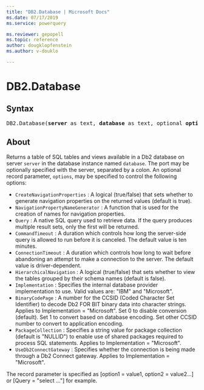 ```yaml
---
title: "DB2.Database | Microsoft Docs"
ms.date: 07/17/2019
ms.service: powerquery

ms.reviewer: gepopell
ms.topic: reference
author: dougklopfenstein
ms.author: v-douklo

---
```

# DB2.Database

## Syntax

<pre>
DB2.Database(<b>server</b> as text, <b>database</b> as text, optional <b>options</b> as nullable record) as table
</pre>

## About

Returns a table of SQL tables and views available in a Db2 database on server <code>server</code> in the database instance named <code>database</code>. The port may be optionally specified with the server, separated by a colon. An optional record parameter, <code>options</code>, may be specified to control the following options: 

<ul> <li><code>CreateNavigationProperties</code> : A logical (true/false) that sets whether to generate navigation properties on the returned values (default is true).</li> <li><code>NavigationPropertyNameGenerator</code> : A function that is used for the creation of names for navigation properties.</li> <li><code>Query</code> : A native SQL query used to retrieve data. If the query produces multiple result sets, only the first will be returned.</li> <li><code>CommandTimeout</code> : A duration which controls how long the server-side query is allowed to run before it is canceled. The default value is ten minutes.</li> <li><code>ConnectionTimeout</code> : A duration which controls how long to wait before abandoning an attempt to make a connection to the server. The default value is driver-dependent.</li> <li><code>HierarchicalNavigation</code> : A logical (true/false) that sets whether to view the tables grouped by their schema names (default is false).</li> <li><code>Implementation</code> : Specifies the internal database provider implementation to use. Valid values are: &quot;IBM&quot; and &quot;Microsoft&quot;.</li> <li><code>BinaryCodePage</code> : A number for the CCSID (Coded Character Set Identifier) to decode Db2 FOR BIT binary data into character strings. Applies to Implementation = &quot;Microsoft&quot;. Set 0 to disable conversion (default). Set 1 to convert based on database encoding. Set other CCSID number to convert to application encoding.</li> <li><code>PackageCollection</code> : Specifies a string value for package collection (default is &quot;NULLID&quot;) to enable use of shared packages required to process SQL statements. Applies to Implementation = &quot;Microsoft&quot;.</li> <li><code>UseDb2ConnectGateway</code> : Specifies whether the connection is being made through a Db2 Connect gateway. Applies to Implementation = &quot;Microsoft&quot;.</li> </ul> The record parameter is specified as [option1 = value1, option2 = value2...] or [Query = "select ..."] for example. 



